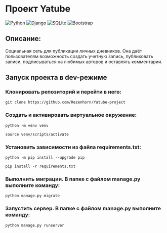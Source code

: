 # Проект Yatube
[![Python](https://img.shields.io/badge/python-3670A0?style=for-the-badge&logo=python&logoColor=ffdd54)](https://www.python.org/downloads/release/python-379/) [![Django](https://img.shields.io/badge/django-%23092E20.svg?style=for-the-badge&logo=django&logoColor=white)](https://www.djangoproject.com/) [![SQLite](https://img.shields.io/badge/sqlite-%2307405e.svg?style=for-the-badge&logo=sqlite&logoColor=white)](https://www.sqlite.org/index.html) [![Bootstrap](https://img.shields.io/badge/bootstrap-%23563D7C.svg?style=for-the-badge&logo=bootstrap&logoColor=white)](https://getbootstrap.com/)

## Описание:

Социальная сеть для публикации личных дневников. Она даёт пользователям возможность создать учетную запись, публиковать записи, подписываться на любимых авторов и оставлять комментарии.

## Запуск проекта в dev-режиме
### Клонировать репозиторий и перейти в него:
```
git clone https://github.com/Rezenhorn/Yatube-project
```
### Cоздать и активировать виртуальное окружение:
```
python -m venv venv
```
```
source venv/scripts/activate
```
### Установить зависимости из файла requirements.txt:
```
python -m pip install --upgrade pip
```
```
pip install -r requirements.txt
```
### Выполнить миграции. В папке с файлом manage.py выполните команду:
```
python manage.py migrate
```
### Запустить сервер. В папке с файлом manage.py выполните команду:
```
python manage.py runserver
```